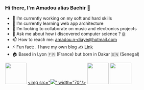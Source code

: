 ### Hi there, I'm Amadou alias Bachir 👋

- 🔭 I’m currently working on my soft and hard skills
- 🌱 I’m currently learning web app architecture
- 👯 I’m looking to collaborate on music and electronics projects
- 💬 Ask me about how i discovered computer science ? [🌐](https://ww.amadou-ndiaye.fr/contact)
- 📫 How to reach me: amadou.n-diaye@hotmail.com
- ⚡ Fun fact: . I have my own blog ✍️ [Link](https://ww.amadou-ndiaye.fr/blog)
- 🏠 Based in Lyon 🇫🇷 (France) but born in Dakar 🇸🇳 (Senegal)


<div sttyle="display:flex; justify-content:space-around;">
  
<a href="https://cssbattle.dev/player/amadou"><img src="https://img.icons8.com/color/50/000000/css3.png" width="70"/></a>
<a href=""><img src="<img src="https://img.icons8.com/color/48/000000/html-5--v1.png"/>" width="70"/></a>
<a href="https://cssbattle.dev/player/amadou"><img src="https://img.icons8.com/color/50/000000/css3.png" width="70"/></a>
<a href="https://cssbattle.dev/player/amadou"><img src="https://img.icons8.com/color/50/000000/css3.png" width="70"/></a>

</div>
